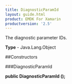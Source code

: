```yaml
---
title: DiagnosticParamId
layout: guide.html
product: EMDK For Xamarin 
productversion: '2.5' 
---
```

The diagnostic parameter IDs.

**Type** - Java.Lang.Object

##Constructors

###DiagnosticParamId

**public DiagnosticParamId ();**


        

